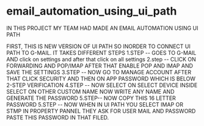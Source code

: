 # email_automation_using_ui_path
IN THIS PROJECT MY TEAM HAD MADE AN EMAIL AUTOMATION USING UI PATH

FIRST, THIS IS NEW VERSION OF UI PATH SO INORDER TO CONNECT UI PATH TO G-MAIL.
IT TAKES DIFFERENT STEPS
1.STEP -- GOES TO G-MAIL AND click on settings and after that click on all settings
2.step -- CLICK ON FORWARDING AND POP/IMAP
          AFTER THAT ENABLE POP AND IMAP AND SAVE THE SETTINGS
3.STEP -- NOW GO TO MANAGE ACCOUNT
          AFTER THAT CLICK SECURITY AND THEN ON APP PASSWORD WHICH IS BELOW
          2-STEP VERIFICATION
4.STEP -- NOW SELECT ON SELECT DEVICE 
          INSIDE SELECT ON OTHER CUSTOM NAME
          NOW WRITE ANY NAME AND GENERATE THE PASSWORD
5.STEP-- NOW COPY THIS 16 LETTER PASSWORD
5.STEP -- NOW WHEN IN UI PATH YOU SELECT IMAP OR STMP
          IN PROPERTY PANNEL THEY ASK FOR USER MAIL AND PASSWORD
          PASTE THIS PASSWORD IN THAT FILED.
